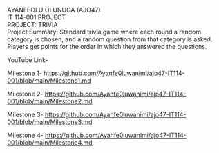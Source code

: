 AYANFEOLU OLUNUGA (AJO47)<br>
IT 114-001 PROJECT<br>
PROJECT: TRIVIA<br>
Project Summary: Standard trivia game where each round a random category is chosen, and a random question from that category is asked. Players get points for the order in which they answered the questions.<br>

YouTube Link-


Milestone 1-    https://github.com/Ayanfe0luwanimi/ajo47-IT114-001/blob/main/Milestone1.md

Milestone 2-    https://github.com/Ayanfe0luwanimi/ajo47-IT114-001/blob/main/Milestone2.md

Milestone 3-    https://github.com/Ayanfe0luwanimi/ajo47-IT114-001/blob/main/Milestone3.md

Milestone 4-    https://github.com/Ayanfe0luwanimi/ajo47-IT114-001/blob/main/Milestone4.md
